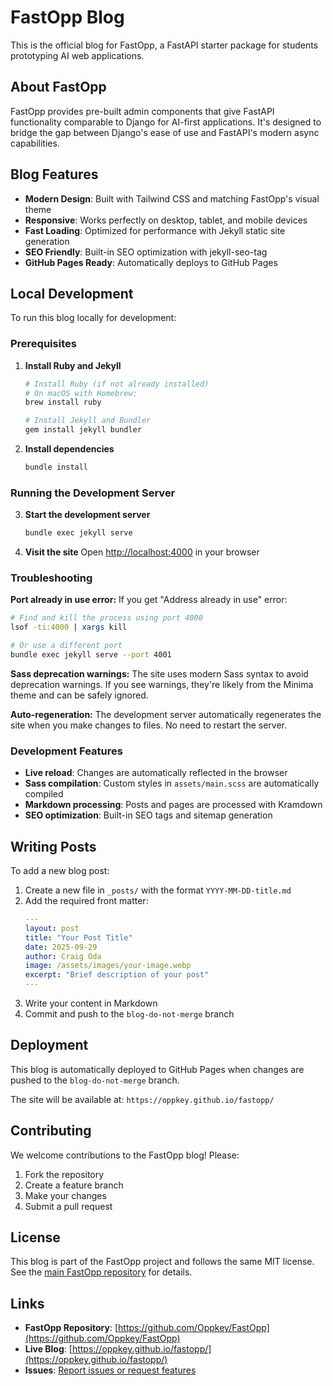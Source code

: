 # FastOpp Blog

This is the official blog for FastOpp, a FastAPI starter package for students prototyping AI web applications.

## About FastOpp

FastOpp provides pre-built admin components that give FastAPI functionality comparable to Django for AI-first applications. It's designed to bridge the gap between Django's ease of use and FastAPI's modern async capabilities.

## Blog Features

- **Modern Design**: Built with Tailwind CSS and matching FastOpp's visual theme
- **Responsive**: Works perfectly on desktop, tablet, and mobile devices
- **Fast Loading**: Optimized for performance with Jekyll static site generation
- **SEO Friendly**: Built-in SEO optimization with jekyll-seo-tag
- **GitHub Pages Ready**: Automatically deploys to GitHub Pages

## Local Development

To run this blog locally for development:

### Prerequisites

1. **Install Ruby and Jekyll**
   ```bash
   # Install Ruby (if not already installed)
   # On macOS with Homebrew:
   brew install ruby
   
   # Install Jekyll and Bundler
   gem install jekyll bundler
   ```

2. **Install dependencies**
   ```bash
   bundle install
   ```

### Running the Development Server

3. **Start the development server**
   ```bash
   bundle exec jekyll serve
   ```

4. **Visit the site**
   Open [http://localhost:4000](http://localhost:4000) in your browser

### Troubleshooting

**Port already in use error:**
If you get "Address already in use" error:
```bash
# Find and kill the process using port 4000
lsof -ti:4000 | xargs kill

# Or use a different port
bundle exec jekyll serve --port 4001
```

**Sass deprecation warnings:**
The site uses modern Sass syntax to avoid deprecation warnings. If you see warnings, they're likely from the Minima theme and can be safely ignored.

**Auto-regeneration:**
The development server automatically regenerates the site when you make changes to files. No need to restart the server.

### Development Features

- **Live reload**: Changes are automatically reflected in the browser
- **Sass compilation**: Custom styles in `assets/main.scss` are automatically compiled
- **Markdown processing**: Posts and pages are processed with Kramdown
- **SEO optimization**: Built-in SEO tags and sitemap generation

## Writing Posts

To add a new blog post:

1. Create a new file in `_posts/` with the format `YYYY-MM-DD-title.md`
2. Add the required front matter:
   ```yaml
   ---
   layout: post
   title: "Your Post Title"
   date: 2025-09-29
   author: Craig Oda
   image: /assets/images/your-image.webp
   excerpt: "Brief description of your post"
   ---
   ```
3. Write your content in Markdown
4. Commit and push to the `blog-do-not-merge` branch

## Deployment

This blog is automatically deployed to GitHub Pages when changes are pushed to the `blog-do-not-merge` branch.

The site will be available at: `https://oppkey.github.io/fastopp/`

## Contributing

We welcome contributions to the FastOpp blog! Please:

1. Fork the repository
2. Create a feature branch
3. Make your changes
4. Submit a pull request

## License

This blog is part of the FastOpp project and follows the same MIT license. See the [main FastOpp repository](https://github.com/Oppkey/FastOpp) for details.

## Links

- **FastOpp Repository**: [https://github.com/Oppkey/FastOpp](https://github.com/Oppkey/FastOpp)
- **Live Blog**: [https://oppkey.github.io/fastopp/](https://oppkey.github.io/fastopp/)
- **Issues**: [Report issues or request features](https://github.com/Oppkey/FastOpp/issues)
